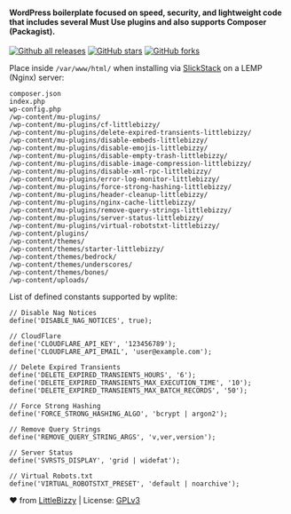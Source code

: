 #### WordPress boilerplate focused on speed, security, and lightweight code that includes several Must Use plugins and also supports Composer (Packagist).

[![Github all releases](https://img.shields.io/github/downloads/littlebizzy/wplite/total.svg)](https://github.com/littlebizzy/wplite/archive/master.zip) [![GitHub stars](https://img.shields.io/github/stars/littlebizzy/wplite.svg?style=social&logo=github&label=Star)](https://github.com/littlebizzy/wplite/stargazers) [![GitHub forks](https://img.shields.io/github/forks/littlebizzy/wplite.svg?style=social&logo=github&label=Fork)](https://github.com/littlebizzy/wplite/fork)

Place inside `/var/www/html/` when installing via [SlickStack](https://slickstack.io) on a LEMP (Nginx) server:

    composer.json
    index.php
    wp-config.php
    /wp-content/mu-plugins/
    /wp-content/mu-plugins/cf-littlebizzy/
    /wp-content/mu-plugins/delete-expired-transients-littlebizzy/
    /wp-content/mu-plugins/disable-embeds-littlebizzy/
    /wp-content/mu-plugins/disable-emojis-littlebizzy/
    /wp-content/mu-plugins/disable-empty-trash-littlebizzy/
    /wp-content/mu-plugins/disable-image-compression-littlebizzy/
    /wp-content/mu-plugins/disable-xml-rpc-littlebizzy/
    /wp-content/mu-plugins/error-log-monitor-littlebizzy/
    /wp-content/mu-plugins/force-strong-hashing-littlebizzy/
    /wp-content/mu-plugins/header-cleanup-littlebizzy/
    /wp-content/mu-plugins/nginx-cache-littlebizzy/
    /wp-content/mu-plugins/remove-query-strings-littlebizzy/
    /wp-content/mu-plugins/server-status-littlebizzy/
    /wp-content/mu-plugins/virtual-robotstxt-littlebizzy/
    /wp-content/plugins/
    /wp-content/themes/
    /wp-content/themes/starter-littlebizzy/
    /wp-content/themes/bedrock/
    /wp-content/themes/underscores/
    /wp-content/themes/bones/
    /wp-content/uploads/

List of defined constants supported by wplite:

    // Disable Nag Notices
    define('DISABLE_NAG_NOTICES', true);
    
    // CloudFlare
    define('CLOUDFLARE_API_KEY', '123456789');
    define('CLOUDFLARE_API_EMAIL', 'user@example.com');
    
    // Delete Expired Transients
    define('DELETE_EXPIRED_TRANSIENTS_HOURS', '6');
    define('DELETE_EXPIRED_TRANSIENTS_MAX_EXECUTION_TIME', '10');
    define('DELETE_EXPIRED_TRANSIENTS_MAX_BATCH_RECORDS', '50');
    
    // Force Strong Hashing
    define('FORCE_STRONG_HASHING_ALGO', 'bcrypt | argon2');
    
    // Remove Query Strings
    define('REMOVE_QUERY_STRING_ARGS', 'v,ver,version');
    
    // Server Status
    define('SVRSTS_DISPLAY', 'grid | widefat');
    
    // Virtual Robots.txt
    define('VIRTUAL_ROBOTSTXT_PRESET', 'default | noarchive');

❤ from [LittleBizzy](https://www.littlebizzy.com) | License: [GPLv3](https://www.gnu.org/licenses/gpl-3.0)
